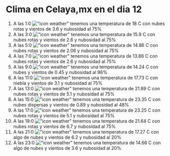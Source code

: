 # Clima en Celaya,mx en el dia 12

1. A las 1:0 !["icon weather"](http://openweathermap.org/img/w/04n.png) tenemos una temperatura de 18 C con nubes rotas y  vientos de 3.6 y nubosidad al 75%
1. A las 3:0 !["icon weather"](http://openweathermap.org/img/w/04n.png) tenemos una temperatura de 15.9 C con nubes rotas y  vientos de 2.6 y nubosidad al 75%
1. A las 5:0 !["icon weather"](http://openweathermap.org/img/w/04n.png) tenemos una temperatura de 14.86 C con nubes rotas y  vientos de 2.06 y nubosidad al 75%
1. A las 7:0 !["icon weather"](http://openweathermap.org/img/w/04n.png) tenemos una temperatura de 13.86 C con nubes rotas y  vientos de 2.6 y nubosidad al 75%
1. A las 9:0 !["icon weather"](http://openweathermap.org/img/w/04d.png) tenemos una temperatura de 14.24 C con nubes y  vientos de 0.45 y nubosidad al 96%
1. A las 11:0 !["icon weather"](http://openweathermap.org/img/w/50d.png) tenemos una temperatura de 17.73 C con niebla y  vientos de 3.1 y nubosidad al 75%
1. A las 13:0 !["icon weather"](http://openweathermap.org/img/w/04d.png) tenemos una temperatura de 21.89 C con nubes rotas y  vientos de 5.1 y nubosidad al 75%
1. A las 15:0 !["icon weather"](http://openweathermap.org/img/w/03d.png) tenemos una temperatura de 23.35 C con nubes dispersas y  vientos de 0.89 y nubosidad al 48%
1. A las 17:0 !["icon weather"](http://openweathermap.org/img/w/04d.png) tenemos una temperatura de 23.25 C con nubes rotas y  vientos de 5.1 y nubosidad al 75%
1. A las 19:0 !["icon weather"](http://openweathermap.org/img/w/04n.png) tenemos una temperatura de 21.64 C con nubes rotas y  vientos de 6.7 y nubosidad al 75%
1. A las 21:0 !["icon weather"](http://openweathermap.org/img/w/02n.png) tenemos una temperatura de 17.27 C con algo de nubes y  vientos de 6.2 y nubosidad al 20%
1. A las 23:0 !["icon weather"](http://openweathermap.org/img/w/02n.png) tenemos una temperatura de 14.66 C con algo de nubes y  vientos de 3.6 y nubosidad al 20%
